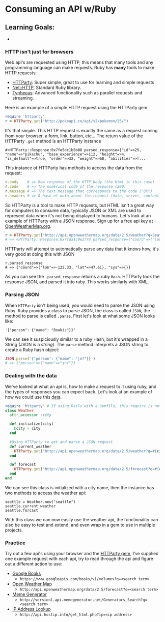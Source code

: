 # Consuming an API w/Ruby

## Learning Goals:
- 

### HTTP isn't just for browsers

Web api's are requested using HTTP, this means that many tools and any programming language can make requests. Ruby has **many** tools to make HTTP requests:

- [HTTParty](http://httparty.rubyforge.org): Super simple, great to use for learning and simple requests
- [Net::HTTP](http://ruby-doc.org/stdlib-2.1.0/libdoc/net/http/rdoc/Net/HTTP.html): Standard Ruby library.
- [Typheous](https://github.com/typhoeus/typhoeus): Advanced functionality such as parallel requests and streaming.

Here is an example of a simple HTTP request using the HTTParty gem.

```ruby
require 'httparty'
r = HTTParty.get("http://pokeapi.co/api/v2/pokemon/25/")
```

It's that simple. This HTTP request is exactly the same as a request coming from your browser, a form, link, button, etc...  The return value of the HTTParty `.get` method is an HTTParty instance

    #<HTTParty::Response:0x7fe5dc1b8b08 parsed_response={"id"=>25, "name"=>"pikachu", "base_experience"=>112, "height"=>4, "is_default"=>true, "order"=>32, "weight"=>60, "abilities"=>[...

This instance of HTTParty has methods to access the data from the request:

```ruby
r.body    # => Raw response of the HTTP body (the html in this case)
r.code    # => The numerical code of the response (200)
r.message # => The text message that corresponds to the code ("OK")
r.headers # => A hash of data about the request (date, server, content-type)
```

So HTTParty is a tool to make HTTP requests, but HTML isn't a great way for computers to consume data, typically JSON or XML are used to represent data when it's not being displayed to humans. Let's look at an example of HTTParty with a JSON response. Sign up for a free api key at [OpenWeatherMap.org](https://home.openweathermap.org/users/sign_up).

```ruby
r = HTTParty.get("http://api.openweathermap.org/data/2.5/weather?q=Seattle&APPID=#{your_api_key}")
# => <HTTParty::Response:0x7fda1c9e2778 parsed_response={"coord"=>{"lon"=>-122.33, "lat"=>47.61}...
```

HTTParty will attempt to automatically parse any data that it knows how, it's very good at doing this with JSON

    r.parsed_response
    # => {"coord"=>{"lon"=>-122.33, "lat"=>47.61}, "sys"=>{}}

As you can see the `.parsed_response` returns a ruby `Hash`. HTTParty took the response JSON, and parsed it into ruby. This works similarly with XML.

### Parsing  JSON

When `HTTParty` isn't being used, you would need to parse the JSON using Ruby. Ruby provides a class to parse JSON, the class is called `JSON`, the method to parse is called `.parse`. First let's look at what some JSON looks like:

    '{"person": {"name": "Bookis"}}'

We can see it suspiciously similar to a ruby Hash, but it's wrapped in a String (JSON is a _string_). The `parse` method interprets a JSON string to create a Ruby hash object:

```ruby
JSON.parse('{"person": {"name": "jnf"}}')
# => {"person"=>{"name"=>"jnf"}}
```

### Dealing with the data

We've looked at what an api is, how to make a request to it using ruby, and the types of responses you can expect back. Let's look at an example of how we could use this [data](resources/weather.rb).
```ruby
require 'httparty' # If using Rails with a Gemfile, this require is not needed
class Weather
  attr_accessor :city

  def initialize(city)
    @city = city
  end

  #Using HTTParty to get and parse a JSON request
  def current_weather
    HTTParty.get("http://api.openweathermap.org/data/2.5/weather?q=#{city}").parsed_response
  end

  def forecast
    HTTParty.get("http://api.openweathermap.org/data/2.5/forecast?q=#{city}").parsed_response
  end
end
```

We can see this class is initialized with a city name, then the instance has two methods to access the weather api:

    seattle = Weather.new("seattle")
    seattle.current_weather
    seattle.forcast

With this class we can now easily use the weather api, the functionality can also be easy to test and extend, and even wrap in a gem to use in multiple projects.

### Practice

Try out a few api's using your browser and the [HTTParty gem](http://httparty.rubyforge.org), I've supplied one example request with each api, try to read through the api and figure out a different action to use:

- [Google Books](https://developers.google.com/books/docs/v1/getting_started)
    - `https://www.googleapis.com/books/v1/volumes?q=<search term>`
- [Open Weather Map](http://openweathermap.org)
    - `http://api.openweathermap.org/data/2.5/forecast?q=<search term>`
- [Meme Generator](http://version1.api.memegenerator.net)
    - `http://version1.api.memegenerator.net/Generators_Search?q=<search term>`
- [IP Address Lookup](http://www.hostip.info/use.html)
    - `http://api.hostip.info/get_html.php?ip=<ip address>`
